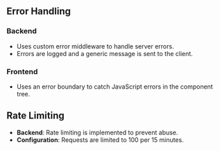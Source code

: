 ## Error Handling

### Backend

- Uses custom error middleware to handle server errors.
- Errors are logged and a generic message is sent to the client.

### Frontend

- Uses an error boundary to catch JavaScript errors in the component tree.

## Rate Limiting

- **Backend**: Rate limiting is implemented to prevent abuse.
- **Configuration**: Requests are limited to 100 per 15 minutes.